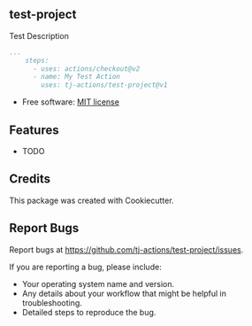 test-project
------------

 Test Description

```yaml
...
    steps:
      - uses: actions/checkout@v2
      - name: My Test Action
        uses: tj-actions/test-project@v1
```

* Free software: [MIT license](LICENSE)

Features
--------

* TODO


Credits
-------

This package was created with Cookiecutter.



Report Bugs
-----------

Report bugs at https://github.com/tj-actions/test-project/issues.

If you are reporting a bug, please include:

* Your operating system name and version.
* Any details about your workflow that might be helpful in troubleshooting.
* Detailed steps to reproduce the bug.
